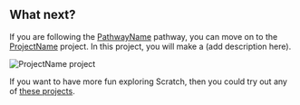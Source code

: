 ## What next?

If you are following the [PathwayName](https://projects.raspberrypi.org/en/raspberrypi/pathway-name) pathway, you can move on to the [ProjectName](https://projects.raspberrypi.org/en/projects/project-name) project. In this project, you will make a (add description here).

![ProjectName project](images/projectname-project.png) 

If you want to have more fun exploring Scratch, then you could try out any of [these projects](https://projects.raspberrypi.org/en/projects/?software[]=html-css-javascript).